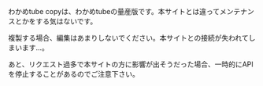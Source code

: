 わかめtube copyは、わかめtubeの量産版です。本サイトとは違ってメンテナンスとかをする気はないです。


複製する場合、編集はあまりしないでください。本サイトとの接続が失われてしまいます...。


あと、リクエスト過多で本サイトの方に影響が出そうだった場合、一時的にAPIを停止することがあるのでご注意下さい。